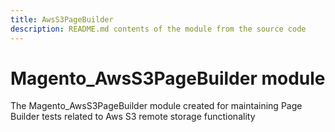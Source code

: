 ```yaml
---
title: AwsS3PageBuilder
description: README.md contents of the module from the source code
---
```


# Magento_AwsS3PageBuilder module

The Magento_AwsS3PageBuilder module created for maintaining Page Builder tests related to Aws S3 remote storage functionality
